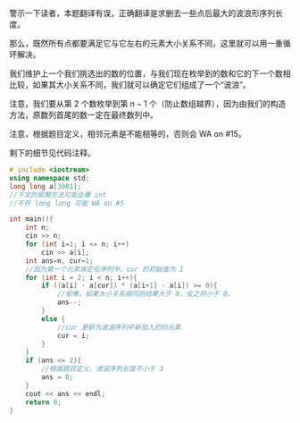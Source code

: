 警示一下读者，本题翻译有误，正确翻译是求删去一些点后最大的波浪形序列长度。

那么，既然所有点都要满足它与它左右的元素大小关系不同，这里就可以用一重循环解决。

我们维护上一个我们挑选出的数的位置，与我们现在枚举到的数和它的下一个数相比较，如果其大小关系不同，我们就可以确定它们组成了一个“波浪”。

注意，我们要从第 $2$ 个数枚举到第 $n-1$ 个（防止数组越界），因为由我们的构造方法，原数列首尾的数一定在最终数列中。

注意，根据题目定义，相邻元素是不能相等的，否则会 WA on #15。

剩下的细节见代码注释。

```cpp
# include <iostream>
using namespace std;
long long a[3001];
//下文的偷懒方法可能会爆 int
//不开 long long 可能 WA on #5

int main(){
    int n;
    cin >> n;
    for (int i=1; i <= n; i++)
        cin >> a[i];
    int ans=n, cur=1;
    //因为第一个元素肯定在序列中，cur 的初始值为 1
    for (int i = 2; i < n; i++){
        if ((a[i] - a[cur]) * (a[i+1] - a[i]) >= 0){
            //偷懒，如果大小关系相同则结果大于 0，反之则小于 0。
            ans--;
        }
        else {
            //cur 更新为波浪序列中新加入的的元素
            cur = i;
        }
    }
    if (ans <= 2){
        //根据题目定义，波浪序列长度不小于 3
        ans = 0;
    }
    cout << ans << endl;
    return 0;
}
```
